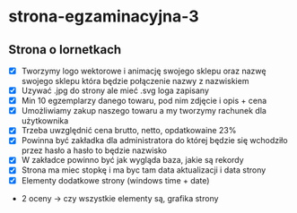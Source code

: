 # strona-egzaminacyjna-3

## Strona o lornetkach

- [x] Tworzymy logo wektorowe i animację swojego sklepu oraz nazwę swojego sklepu która będzie połączenie nazwy z nazwiskiem
- [x] Uzywać .jpg do strony ale mieć .svg loga zapisany
- [x] Min 10 egzemplarzy danego towaru, pod nim zdjęcie i opis + cena
- [x] Umożliwiamy zakup naszego towaru a my tworzymy rachunek dla użytkownika
- [x] Trzeba uwzględnić cena brutto, netto, opdatkowaine 23%
- [x] Powinna być zakładka dla administratora do której będzie się wchodziło przez hasło a hasło to będzie nazwisko
- [x] W zakładce powinno być jak wygląda baza, jakie są rekordy
- [x] Strona ma miec stopkę i ma byc tam data aktualizacji i data strony
- [x] Elementy dodatkowe strony (windows time + date)

- 2 oceny -> czy wszystkie elementy są, grafika strony
